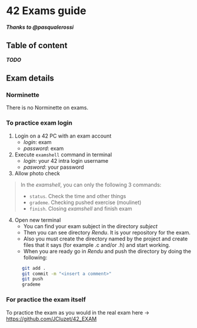 # 42 Exams guide
***Thanks to @pasqualerossi***
## Table of content
***TODO***

## Exam details
### Norminette
There is no Norminette on exams.

### To practice exam login
  1. Login on a 42 PC with an exam account
     - *login*: exam
     - 	*password*: exam
  2. Execute `examshell` command in terminal
     - *login*: your 42 intra login username
     - *pasword*: your password
  3. Allow photo check
>In the *examshell*, you can only the following 3 commands:
>  - `status`. Check the time and other things
>  - `grademe`. Checking pushed exercise (moulinet)
>  - `finish`. Closing *examshell* and finish exam
  4. Open new terminal
     - You can find your exam subject in the directory *subject*
     - Then you can see directory *Rendu*. It is your repository for the exam.
     - Also you must create the directory named by the project and create files that it says (for example .c and/or .h) and start working.
     - When you are ready go in *Rendu* and push the directory by doing the following:
```bash
      git add .
      git commit -m "<insert a comment>"
      git push
      grademe
```

### For practice the exam itself
To practice the exam as you would in the real exam here -> https://github.com/JCluzet/42_EXAM
